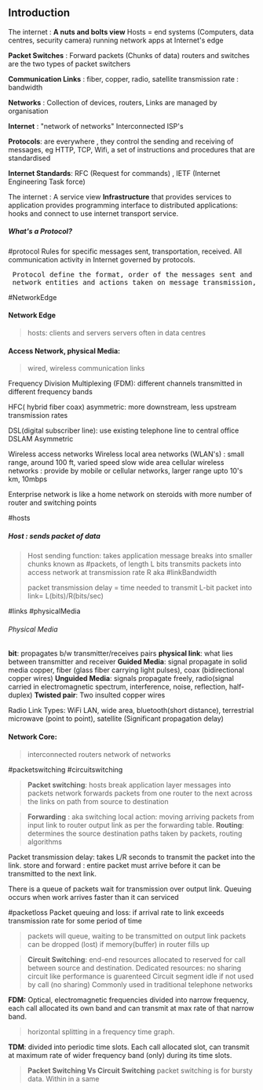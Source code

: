 
## Introduction

The internet : **A nuts and bolts view**
	Hosts = end systems (Computers, data centres, security camera)
	running network apps at Internet's edge

**Packet Switches** : Forward packets (Chunks of data)
	routers and switches are the two types of packet switchers
	
**Communication Links** :
	fiber, copper, radio, satellite
	transmission rate : bandwidth

**Networks** : Collection of devices, routers, Links are managed by organisation

**Internet** : "network of networks"
	Interconnected ISP's

**Protocols**: are everywhere , they control the sending and receiving of messages, eg HTTP, TCP, Wifi, a set of instructions and procedures that are standardised

**Internet Standards**: RFC (Request for commands) , IETF (Internet Engineering Task force)

The internet : A service view
**Infrastructure** that provides services to application
provides programming interface to distributed applications: hooks and connect to use internet transport service. 

##### What's a Protocol? 
#protocol
Rules for specific messages sent, transportation, received. 
All communication activity in Internet governed by protocols.

<pre> Protocol define the format, order of the messages sent and received among<br> network entities and actions taken on message transmission, receipt.</pre>


#NetworkEdge
#### Network Edge
>hosts: clients and servers
>servers often in data centres

#### Access Network, physical Media:
> wired, wireless communication links

Frequency Division Multiplexing (FDM): 
different channels transmitted in different frequency bands

HFC( hybrid fiber coax) asymmetric:
more downstream, less upstream transmission rates

DSL(digital subscriber line):
use existing telephone line to central office DSLAM
Asymmetric

Wireless access networks
Wireless local area networks (WLAN's) : small range, around 100 ft, varied speed slow
wide area cellular wireless networks : provide by mobile or cellular networks, larger range upto 10's km, 10mbps

Enterprise network is like a home network on steroids with more number of router and switching points

#hosts
##### Host : sends packet of data
>Host sending function: takes application message
>breaks into smaller chunks known as #packets, of length L bits
>transmits packets into access network at transmission rate R aka #linkBandwidth
><p>packet transmission delay = time needed to transmit L-bit packet into link= L(bits)/R(bits/sec)</p>

#links #physicalMedia

###### Physical Media
**bit**: propagates b/w transmitter/receives pairs
**physical link**: what lies between transmitter and receiver
**Guided Media**: signal propagate in solid media copper, fiber (glass fiber carrying light pulses), coax (bidirectional copper wires)
**Unguided Media**: signals propagate freely, radio(signal carried in electromagnetic spectrum, interference, noise, reflection, half-duplex)
**Twisted pair**: Two insulted copper wires 

Radio Link Types:
WiFi LAN, wide area, bluetooth(short distance), terrestrial microwave (point to point), satellite (Significant propagation delay)

#### Network Core: 
>interconnected routers
>network of networks

#packetswitching #circuitswitching 

>**Packet switching**: hosts break application layer messages into packets
>network forwards packets from one router to the next across the links on path from source to destination 

>**Forwarding** : aka switching local action: moving arriving packets from input link to router output link as per the forwarding table.
>**Routing**: determines the source destination paths taken by packets, routing algorithms

Packet transmission delay: takes L/R seconds to transmit the packet into the link. 
store and forward : entire packet must arrive before it can be transmitted to the next link.

 There is a queue of packets wait for transmission over output link.
 Queuing occurs when work arrives faster than it can serviced

#packetloss
  Packet queuing and loss:
  if arrival rate to link exceeds transmission rate for some period of time
  > packets will queue, waiting to be transmitted on output link
  > packets can be dropped (lost) if memory(buffer) in router fills up


>**Circuit Switching**: end-end resources allocated to reserved for call between source and destination.
>Dedicated resources: no sharing circuit like performance is guarenteed
>Circuit segment idle if not used by call (no sharing)
>Commonly used in traditional telephone networks

**FDM:** Optical, electromagnetic frequencies divided into narrow frequency, each call allocated its own band and can transmit at max rate of that narrow band.
>horizontal splitting in a frequency time graph.

**TDM**: divided into periodic time slots. Each call allocated slot, can transmit at maximum rate of wider frequency band (only) during its time slots.

>**Packet Switching Vs Circuit Switching**
>packet switching is for bursty data. Within in a same 


